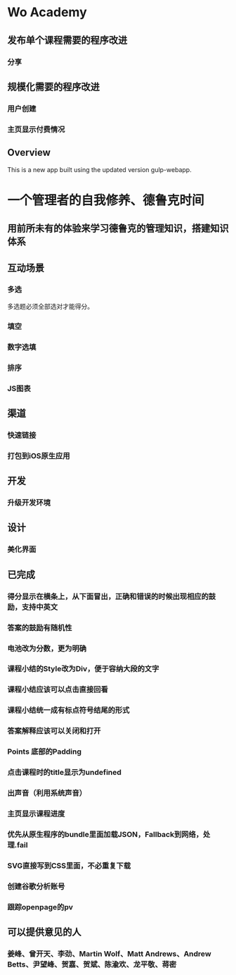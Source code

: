 # Wo Academy

## 发布单个课程需要的程序改进
### 分享

## 规模化需要的程序改进
### 用户创建
### 主页显示付费情况


## Overview
This is a new app built using the updated version gulp-webapp. 

# 一个管理者的自我修养、德鲁克时间

## 用前所未有的体验来学习德鲁克的管理知识，搭建知识体系

## 互动场景
### 多选
多选题必须全部选对才能得分。

### 填空
### 数字选填
### 排序
### JS图表

## 渠道
### 快速链接
### 打包到iOS原生应用


## 开发
### 升级开发环境

## 设计
### 美化界面

## 已完成
### 得分显示在横条上，从下面冒出，正确和错误的时候出现相应的鼓励，支持中英文
### 答案的鼓励有随机性
### 电池改为分数，更为明确
### 课程小结的Style改为Div，便于容纳大段的文字
### 课程小结应该可以点击直接回看
### 课程小结统一成有标点符号结尾的形式
### 答案解释应该可以关闭和打开
### Points 底部的Padding
### 点击课程时的title显示为undefined
### 出声音（利用系统声音）
### 主页显示课程进度
### 优先从原生程序的bundle里面加载JSON，Fallback到网络，处理.fail
### SVG直接写到CSS里面，不必重复下载
### 创建谷歌分析账号
### 跟踪openpage的pv

## 可以提供意见的人
### 姜峰、曾开天、李劲、Martin Wolf、Matt Andrews、Andrew Betts、尹望峰、贺嘉、贺斌、陈渝欢、龙平敬、蒋密

